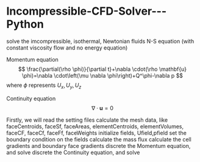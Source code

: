 # Incompressible-CFD-Solver---Python
solve the imcompressible, isothermal, Newtonian fluids N-S equation (with constant viscosity flow and no energy equation)

Momentum equation
$$
\frac{\partial(\rho \phi)}{\partial t}+\nabla \cdot(\rho \mathbf{u} \phi)=\nabla \cdot\left(\mu \nabla \phi\right)+Q^\phi-\nabla p
$$
where $\phi$ represents $U_x, U_y, U_z$

Continuity equation
$$
\nabla \cdot\mathbf{u}=0
$$

Firstly, we will read the setting files
calculate the mesh data, like faceCentroids, faceSf, faceAreas, elementCentroids, elementVolumes, faceCF, faceCf, faceFf, faceWeights
initialize fields, Ufield,pfield
set the boundary condition on the fields
calculate the mass flux
calculate the cell gradients and boundary face gradients
discrete the Momentum equation, and solve
discrete the Continuity equation, and solve
